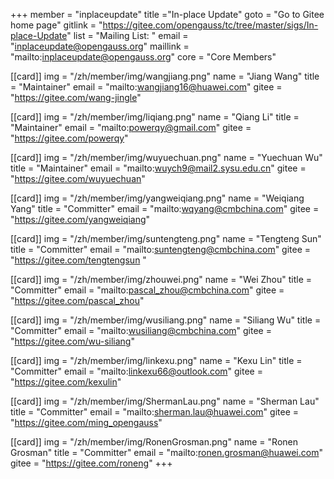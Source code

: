 +++
member = "inplaceupdate"
title ="In-place Update"
goto = "Go to Gitee home page"
gitlink = "https://gitee.com/opengauss/tc/tree/master/sigs/In-place-Update"
list = "Mailing List: "
email = "inplaceupdate@opengauss.org"
maillink = "mailto:inplaceupdate@opengauss.org"
core = "Core Members"


[[card]]
img = "/zh/member/img/wangjiang.png"
name = "Jiang Wang"
title = "Maintainer"
email = "mailto:wangjiang16@huawei.com"
gitee = "https://gitee.com/wang-jingle"

[[card]]
img = "/zh/member/img/liqiang.png"
name = "Qiang Li"
title = "Maintainer"
email = "mailto:powerqy@gmail.com"
gitee = "https://gitee.com/powerqy"

[[card]]
img = "/zh/member/img/wuyuechuan.png"
name = "Yuechuan Wu"
title = "Maintainer"
email = "mailto:wuych9@mail2.sysu.edu.cn"
gitee = "https://gitee.com/wuyuechuan"

[[card]]
img = "/zh/member/img/yangweiqiang.png"
name = "Weiqiang Yang"
title = "Committer"
email = "mailto:wqyang@cmbchina.com"
gitee = "https://gitee.com/yangweiqiang"

[[card]]
img = "/zh/member/img/suntengteng.png"
name = "Tengteng Sun"
title = "Committer"
email = "mailto:suntengteng@cmbchina.com"
gitee = "https://gitee.com/tengtengsun "

[[card]]
img = "/zh/member/img/zhouwei.png"
name = "Wei Zhou"
title = "Committer"
email = "mailto:pascal_zhou@cmbchina.com"
gitee = "https://gitee.com/pascal_zhou"

[[card]]
img = "/zh/member/img/wusiliang.png"
name = "Siliang Wu"
title = "Committer"
email = "mailto:wusiliang@cmbchina.com"
gitee = "https://gitee.com/wu-siliang"

[[card]]
img = "/zh/member/img/linkexu.png"
name = "Kexu Lin"
title = "Committer"
email = "mailto:linkexu66@outlook.com"
gitee = "https://gitee.com/kexulin"

[[card]]
img = "/zh/member/img/ShermanLau.png"
name = "Sherman Lau"
title = "Committer"
email = "mailto:sherman.lau@huawei.com"
gitee = "https://gitee.com/ming_opengauss"

[[card]]
img = "/zh/member/img/RonenGrosman.png"
name = "Ronen Grosman"
title = "Committer"
email = "mailto:ronen.grosman@huawei.com"
gitee = "https://gitee.com/roneng"
+++